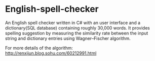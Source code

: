 # English-spell-checker
An English spell checker written in C# with an user interface and a dictionary(SQL database) containing roughly 30,000 words. 
It provides spelling suggestion by measuring the similarity rate between the input string and dictionary entries using Wagner–Fischer algorithm.

For more details of the algorithm: http://renxijun.blog.sohu.com/60212991.html
